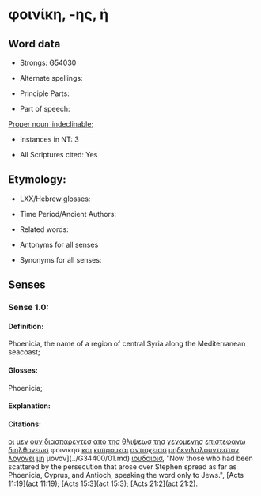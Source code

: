 # φοινίκη, -ης, ἡ 

<!-- Status: S2=NeedsFinalCheck -->
<!-- Lexica used for edits: BDAG, FFM, LN, A-S -->

## Word data

* Strongs: G54030

* Alternate spellings:


* Principle Parts: 

* Part of speech: 

[Proper noun_indeclinable](http://ugg.readthedocs.io/en/latest/proper_noun_indeclinable.html); 

* Instances in NT: 3

* All Scriptures cited: Yes

## Etymology: 

* LXX/Hebrew glosses: 

* Time Period/Ancient Authors: 

* Related words: 

* Antonyms for all senses

* Synonyms for all senses: 

## Senses 

### Sense 1.0:

#### Definition: 

Phoenicia, the name of a region of central Syria along the Mediterranean seacoast;

#### Glosses:

Phoenicia;

#### Explanation:

#### Citations:

[οι](../G35880/01.md) [μεν](../G33030/01.md) [ουν](../G37670/01.md) [διασπαρεντεσ](../G12890/01.md) [απο](../G99999/01.md) [τησ](../G35880/01.md) [θλιψεωσ](../G23470/01.md) [τησ](../G35880/01.md) [γενομενησ](../G10960/01.md) [επι](../G19090/01.md)[στεφανω](../G47360/01.md) [διηλθον](../G13300/01.md)[εωσ](../G21930/01.md) φοινικησ [και](../G25320/01.md) [κυπρου](../G29540/01.md)[και](../G25320/01.md) [αντιοχειασ](../G49000/01.md) [μηδενι](../G33670/01.md)[λαλουντεσ](../G29800/01.md)[τον](../G35880/01.md) [λογον](../G30560/01.md)[ει](../G14870/01.md) [μη](../G33610/01.md) μονον](../G34400/01.md) [ιουδαιοισ](../G24530/01.md), "Now those who had been scattered by the persecution that arose over Stephen spread as far as Phoenicia, Cyprus, and Antioch, speaking the word only to Jews.", [Acts 11:19](act 11:19);  [Acts 15:3](act 15:3);  [Acts 21:2](act 21:2). 

